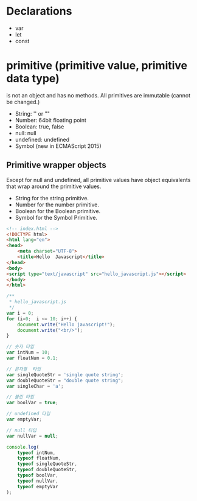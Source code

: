 # Declarations

- var
- let
- const

# primitive (primitive value, primitive data type)

is not an object and has no methods. All primitives are immutable (cannot be changed.)

- String: '' or ""
- Number: 64bit floating point
- Boolean: true, false
- null: null
- undefined: undefined
- Symbol (new in ECMAScript 2015)

## Primitive wrapper objects

Except for null and undefined, all primitive values have object equivalents that wrap around the primitive values.

- String for the string primitive.
- Number for the number primitive.
- Boolean for the Boolean primitive.
- Symbol for the Symbol Primitive.

```HTML
<!-- index.html -->
<!DOCTYPE html>
<html lang="en">
<head>
    <meta charset="UTF-8">
    <title>Hello  Javascript</title>
</head>
<body>
<script type="text/javascript" src="hello_javascript.js"></script>
</body>
</html>
```

```javascript
/**
 * hello_javascript.js
 */
var i = 0;
for (i=0;  i <= 10; i++) {
    document.write("Hello javascript!");
    document.write("<br/>");
}

// 숫자 타입
var intNum = 10;
var floatNum = 0.1;

// 문자열  타입
var singleQuoteStr = 'single quote string';
var doubleQuoteStr = "double quote string";
var singleChar = 'a';

// 불린 타입
var boolVar = true;

// undefined 타입
var emptyVar;

// null 타입
var nullVar = null;

console.log(
    typeof intNum,
    typeof floatNum,
    typeof singleQuoteStr,
    typeof doubleQuoteStr,
    typeof boolVar,
    typeof nullVar,
    typeof emptyVar
);
```